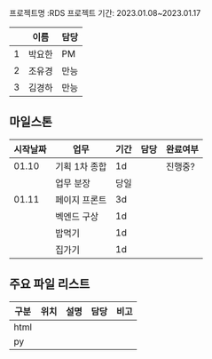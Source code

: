 프로젝트명 :RDS
프로젝트 기간: 2023.01.08~2023.01.17

||이름|담당|
|--|--|--|
|1|박요한|PM|
|2|조유경|만능|
|3|김경하|만능|


## 마일스톤
|시작날짜|업무|기간|담당|완료여부|
|--|--|--|--|--|
|01.10|기획 1차 종합|1d||진행중?|
||업무 분장|당일|||
|01.11|페이지 프론트|3d|||
||벡엔드 구상|1d|||
||밥먹기|1d|||
||집가기|1d|||

## 주요 파일 리스트

|구분|위치|설명|담당|비고|
|--|--|--|--|--|
|html|||||
|py|||||




